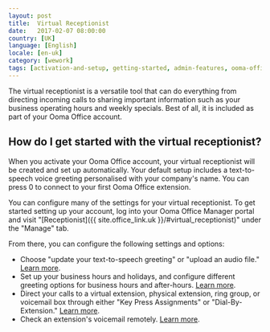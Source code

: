 ```yaml
---
layout: post
title:  Virtual Receptionist
date:   2017-02-07 08:00:00
country: [UK]
language: [English]
locale: [en-uk]
category: [wework]
tags: [activation-and-setup, getting-started, admin-features, ooma-office-manager, wework]
---
```


The virtual receptionist is a versatile tool that can do everything from directing incoming calls to sharing important information such as your business operating hours and weekly specials. Best of all, it is included as part of your Ooma Office account.

## How do I get started with the virtual receptionist?

When you activate your Ooma Office account, your virtual receptionist will be created and set up automatically. Your default setup includes a text-to-speech voice greeting personalised with your company's name. You can press 0 to connect to your first Ooma Office extension.

You can configure many of the settings for your virtual receptionist. To get started setting up your account, log into your Ooma Office Manager portal and visit "[Receptionist]({{ site.office_link.uk }}/#virtual_receptionist)" under the "Manage" tab.

From there, you can configure the following settings and options:

* Choose "update your text-to-speech greeting" or "upload an audio file." [Learn more](/uk/en/virtual-receptionist-greeting-options).
* Set up your business hours and holidays, and configure different greeting options for business hours and after-hours. [Learn more](/uk/en/configuring-business-and-holiday-hours-with-the-virtual-receptionist).
* Direct your calls to a virtual extension, physical extension, ring group, or voicemail box through either "Key Press Assignments" or "Dial-By-Extension." [Learn more](/uk/en/directing-incoming-calls-with-the-virtual-receptionist).
* Check an extension's voicemail remotely. [Learn more](/uk/en/voicemail).